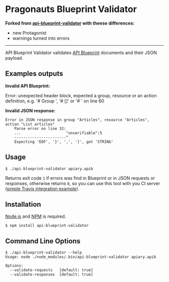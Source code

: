 Pragonauts Blueprint Validator
=======================

**Forked from [api-blueprint-validator](https://www.npmjs.com/package/api-blueprint-validator) with theese differences:**

- new Protagonist
- warnings turned into errors

--------------

API Blueprint Validator validates [API Blueprint][blueprint] documents and their JSON payload.

[apiary]: http://apiary.io/
[blueprint]: http://apiary.io/blueprint

## Examples outputs

**Invalid API Blueprint:**

Error: unexpected header block, expected a group, resource or an action definition, e.g. '# Group <name>', '# <resource name> [<URI>]' or '# <HTTP method> <URI>' on line 60

**Invalid JSON response:**

    Error in JSON response in group "Articles", resource "Articles", action "List articles"
        Parse error on line 32:
        ...                    "unverifiable":5
        -----------------------^
        Expecting 'EOF', '}', ',', ']', got 'STRING'


## Usage

    $ ./api-blueprint-validator apiary.apib

Returns exit code `1` if errors was find in Blueprint or in JSON requests or responses, otherwise returns `0`, so you can use this tool with you CI server ([simple Travis integration example][travis]).

[travis]: https://github.com/Demagog2/api/blob/master/.travis.yml

## Installation
[Node.js][] and [NPM][] is required.

    $ npm install api-blueprint-validator

[Node.js]: https://npmjs.org/
[NPM]: https://npmjs.org/

## Command Line Options

    $ ./api-blueprint-validator --help
    Usage: node ./node_modules/.bin/api-blueprint-validator apiary.apib

    Options:
      --validate-requests   [default: true]
      --validate-responses  [default: true]
